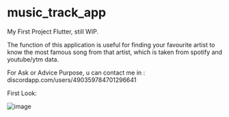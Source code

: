 # music_track_app

My First Project Flutter, still WIP.

The function of this application is useful for finding your favourite artist to know the most famous song from that artist, which is taken from spotify and youtube/ytm data.

For Ask or Advice Purpose, u can contact me in :
discordapp.com/users/490359784701296641











First Look:

![image](https://github.com/user-attachments/assets/dbfc9855-60d2-436f-b391-a06a86c13d79)
